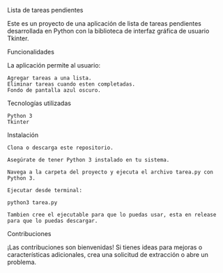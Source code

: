 Lista de tareas pendientes

Este es un proyecto de una aplicación de lista de tareas pendientes desarrollada en Python con la biblioteca de interfaz gráfica de usuario Tkinter.

Funcionalidades

La aplicación permite al usuario:

    Agregar tareas a una lista.
    Eliminar tareas cuando esten completadas.
    Fondo de pantalla azul oscuro.

Tecnologías utilizadas

    Python 3
    Tkinter

Instalación

    Clona o descarga este repositorio.

    Asegúrate de tener Python 3 instalado en tu sistema.

    Navega a la carpeta del proyecto y ejecuta el archivo tarea.py con Python 3.

    Ejecutar desde terminal:

    python3 tarea.py
    
    Tambien cree el ejecutable para que lo puedas usar, esta en release para que lo puedas descargar.

Contribuciones

¡Las contribuciones son bienvenidas! Si tienes ideas para mejoras o características adicionales, crea una solicitud de extracción o abre un problema.
